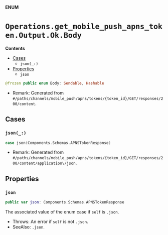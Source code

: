 **ENUM**

# `Operations.get_mobile_push_apns_token.Output.Ok.Body`

**Contents**

- [Cases](#cases)
  - `json(_:)`
- [Properties](#properties)
  - `json`

```swift
@frozen public enum Body: Sendable, Hashable
```

- Remark: Generated from `#/paths/channels/mobile_push/apns/tokens/{token_id}/GET/responses/200/content`.

## Cases
### `json(_:)`

```swift
case json(Components.Schemas.APNSTokenResponse)
```

- Remark: Generated from `#/paths/channels/mobile_push/apns/tokens/{token_id}/GET/responses/200/content/application\/json`.

## Properties
### `json`

```swift
public var json: Components.Schemas.APNSTokenResponse
```

The associated value of the enum case if `self` is `.json`.

- Throws: An error if `self` is not `.json`.
- SeeAlso: `.json`.
